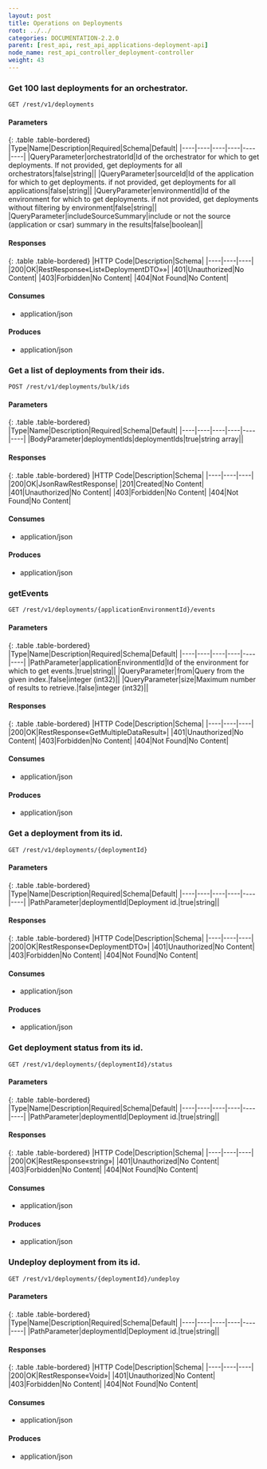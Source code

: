 ```yaml
---
layout: post
title: Operations on Deployments
root: ../../
categories: DOCUMENTATION-2.2.0
parent: [rest_api, rest_api_applications-deployment-api]
node_name: rest_api_controller_deployment-controller
weight: 43
---
```


### Get 100 last deployments for an orchestrator.
```
GET /rest/v1/deployments
```

#### Parameters

{: .table .table-bordered}
|Type|Name|Description|Required|Schema|Default|
|----|----|----|----|----|----|
|QueryParameter|orchestratorId|Id of the orchestrator for which to get deployments. If not provided, get deployments for all orchestrators|false|string||
|QueryParameter|sourceId|Id of the application for which to get deployments. if not provided, get deployments for all applications|false|string||
|QueryParameter|environmentId|Id of the environment for which to get deployments. if not provided, get deployments without filtering by environment|false|string||
|QueryParameter|includeSourceSummary|include or not the source (application or csar) summary in the results|false|boolean||


#### Responses

{: .table .table-bordered}
|HTTP Code|Description|Schema|
|----|----|----|
|200|OK|RestResponse«List«DeploymentDTO»»|
|401|Unauthorized|No Content|
|403|Forbidden|No Content|
|404|Not Found|No Content|


#### Consumes

* application/json

#### Produces

* application/json

### Get a list of deployments from their ids.
```
POST /rest/v1/deployments/bulk/ids
```

#### Parameters

{: .table .table-bordered}
|Type|Name|Description|Required|Schema|Default|
|----|----|----|----|----|----|
|BodyParameter|deploymentIds|deploymentIds|true|string array||


#### Responses

{: .table .table-bordered}
|HTTP Code|Description|Schema|
|----|----|----|
|200|OK|JsonRawRestResponse|
|201|Created|No Content|
|401|Unauthorized|No Content|
|403|Forbidden|No Content|
|404|Not Found|No Content|


#### Consumes

* application/json

#### Produces

* application/json

### getEvents
```
GET /rest/v1/deployments/{applicationEnvironmentId}/events
```

#### Parameters

{: .table .table-bordered}
|Type|Name|Description|Required|Schema|Default|
|----|----|----|----|----|----|
|PathParameter|applicationEnvironmentId|Id of the environment for which to get events.|true|string||
|QueryParameter|from|Query from the given index.|false|integer (int32)||
|QueryParameter|size|Maximum number of results to retrieve.|false|integer (int32)||


#### Responses

{: .table .table-bordered}
|HTTP Code|Description|Schema|
|----|----|----|
|200|OK|RestResponse«GetMultipleDataResult»|
|401|Unauthorized|No Content|
|403|Forbidden|No Content|
|404|Not Found|No Content|


#### Consumes

* application/json

#### Produces

* application/json

### Get a deployment from its id.
```
GET /rest/v1/deployments/{deploymentId}
```

#### Parameters

{: .table .table-bordered}
|Type|Name|Description|Required|Schema|Default|
|----|----|----|----|----|----|
|PathParameter|deploymentId|Deployment id.|true|string||


#### Responses

{: .table .table-bordered}
|HTTP Code|Description|Schema|
|----|----|----|
|200|OK|RestResponse«DeploymentDTO»|
|401|Unauthorized|No Content|
|403|Forbidden|No Content|
|404|Not Found|No Content|


#### Consumes

* application/json

#### Produces

* application/json

### Get deployment status from its id.
```
GET /rest/v1/deployments/{deploymentId}/status
```

#### Parameters

{: .table .table-bordered}
|Type|Name|Description|Required|Schema|Default|
|----|----|----|----|----|----|
|PathParameter|deploymentId|Deployment id.|true|string||


#### Responses

{: .table .table-bordered}
|HTTP Code|Description|Schema|
|----|----|----|
|200|OK|RestResponse«string»|
|401|Unauthorized|No Content|
|403|Forbidden|No Content|
|404|Not Found|No Content|


#### Consumes

* application/json

#### Produces

* application/json

### Undeploy deployment from its id.
```
GET /rest/v1/deployments/{deploymentId}/undeploy
```

#### Parameters

{: .table .table-bordered}
|Type|Name|Description|Required|Schema|Default|
|----|----|----|----|----|----|
|PathParameter|deploymentId|Deployment id.|true|string||


#### Responses

{: .table .table-bordered}
|HTTP Code|Description|Schema|
|----|----|----|
|200|OK|RestResponse«Void»|
|401|Unauthorized|No Content|
|403|Forbidden|No Content|
|404|Not Found|No Content|


#### Consumes

* application/json

#### Produces

* application/json

